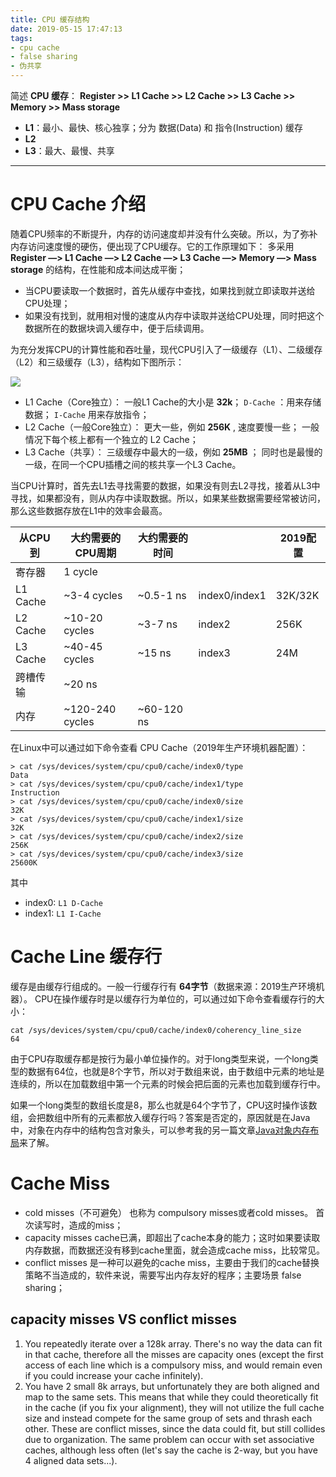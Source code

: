 ```yaml
---
title: CPU 缓存结构
date: 2019-05-15 17:47:13
tags:
- cpu cache
- false sharing
- 伪共享
---
```


简述
**CPU 缓存**： **Register >> L1 Cache >> L2 Cache >> L3 Cache >> Memory >> Mass storage**
- **L1**：最小、最快、核心独享；分为 数据(Data) 和 指令(Instruction) 缓存
- **L2**
- **L3**：最大、最慢、共享


<!-- more -->
---

# CPU Cache 介绍

随着CPU频率的不断提升，内存的访问速度却并没有什么突破。所以，为了弥补内存访问速度慢的硬伤，便出现了CPU缓存。它的工作原理如下：
多采用 **Register ―> L1 Cache ―> L2 Cache ―> L3 Cache ―> Memory ―> Mass storage** 的结构，在性能和成本间达成平衡；

* 当CPU要读取一个数据时，首先从缓存中查找，如果找到就立即读取并送给CPU处理；
* 如果没有找到，就用相对慢的速度从内存中读取并送给CPU处理，同时把这个数据所在的数据块调入缓存中，便于后续调用。

为充分发挥CPU的计算性能和吞吐量，现代CPU引入了一级缓存（L1）、二级缓存（L2）和三级缓存（L3），结构如下图所示：

![](https://wiki-1258407249.cos.ap-chengdu.myqcloud.com/2019-05-15-cpu-cache/cpu-architecture-v2.png)

* L1 Cache（Core独立）： 
    一般L1 Cache的大小是 **32k**；
    `D-Cache` ：用来存储数据；
    `I-Cache` 用来存放指令；
* L2 Cache（一般Core独立）：
     更大一些，例如 **256K** , 速度要慢一些；
     一般情况下每个核上都有一个独立的 L2 Cache；
* L3 Cache（共享）：
    三级缓存中最大的一级，例如 **25MB** ；
    同时也是最慢的一级，在同一个CPU插槽之间的核共享一个L3 Cache。

当CPU计算时，首先去L1去寻找需要的数据，如果没有则去L2寻找，接着从L3中寻找，如果都没有，则从内存中读取数据。所以，如果某些数据需要经常被访问，那么这些数据存放在L1中的效率会最高。

| 从CPU到 | 大约需要的CPU周期 | 大约需要的时间 | | 2019配置 | 
|---|---|---|---|---|
| 寄存器 |1 cycle  | | | |
| L1 Cache | ~3\-4 cycles  | ~0.5\-1 ns  | index0/index1 | 32K/32K |
| L2 Cache  | ~10\-20 cycles  |  ~3\-7 ns | index2 | 256K |
| L3 Cache  | ~40\-45 cycles  | ~15 ns  | index3 | 24M |
| 跨槽传输  | ~20 ns  | | | |
| 内存  | ~120\-240 cycles |  ~60\-120 ns | | | |

在Linux中可以通过如下命令查看 CPU Cache（2019年生产环境机器配置）：

```
> cat /sys/devices/system/cpu/cpu0/cache/index0/type
Data
> cat /sys/devices/system/cpu/cpu0/cache/index1/type
Instruction
> cat /sys/devices/system/cpu/cpu0/cache/index0/size
32K
> cat /sys/devices/system/cpu/cpu0/cache/index1/size
32K
> cat /sys/devices/system/cpu/cpu0/cache/index2/size
256K
> cat /sys/devices/system/cpu/cpu0/cache/index3/size
25600K
```
其中
- index0: `L1 D-Cache`
- index1: `L1 I-Cache`

# Cache Line 缓存行

缓存是由缓存行组成的。一般一行缓存行有 **64字节**（数据来源：2019生产环境机器）。
CPU在操作缓存时是以缓存行为单位的，可以通过如下命令查看缓存行的大小：
```
cat /sys/devices/system/cpu/cpu0/cache/index0/coherency_line_size
64
```

由于CPU存取缓存都是按行为最小单位操作的。对于long类型来说，一个long类型的数据有64位，也就是8个字节，所以对于数组来说，由于数组中元素的地址是连续的，所以在加载数组中第一个元素的时候会把后面的元素也加载到缓存行中。


如果一个long类型的数组长度是8，那么也就是64个字节了，CPU这时操作该数组，会把数组中所有的元素都放入缓存行吗？答案是否定的，原因就是在Java中，对象在内存中的结构包含对象头，可以参考我的另一篇文章[Java对象内存布局](https://link.jianshu.com?t=http://www.ideabuffer.cn/2017/05/06/Java%E5%AF%B9%E8%B1%A1%E5%86%85%E5%AD%98%E5%B8%83%E5%B1%80/)来了解。

# Cache Miss

- cold misses（不可避免）
也称为 compulsory misses或者cold misses。
首次读写时，造成的miss；
- capacity misses
cache已满，即超出了cache本身的能力；这时如果要读取内存数据，而数据还没有移到cache里面，就会造成cache miss，比较常见。
- conflict misses
是一种可以避免的cache miss，主要由于我们的cache替换策略不当造成的，软件来说，需要写出内存友好的程序；主要场景 false sharing；

## capacity misses VS conflict misses
1. You repeatedly iterate over a 128k array. There's no way the data can fit in that cache, therefore all the misses are capacity ones (except the first access of each line which is a compulsory miss, and would remain even if you could increase your cache infinitely).
2. You have 2 small 8k arrays, but unfortunately they are both aligned and map to the same sets. This means that while they could theoretically fit in the cache (if you fix your alignment), they will not utilize the full cache size and instead compete for the same group of sets and thrash each other. These are conflict misses, since the data could fit, but still collides due to organization. The same problem can occur with set associative caches, although less often (let's say the cache is 2-way, but you have 4 aligned data sets...).


